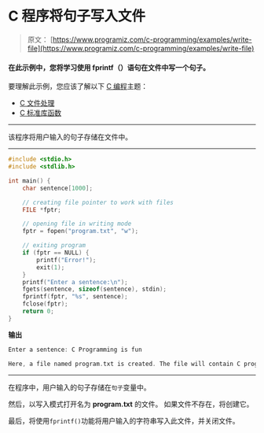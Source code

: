 # C 程序将句子写入文件

> 原文： [https://www.programiz.com/c-programming/examples/write-file](https://www.programiz.com/c-programming/examples/write-file)

#### 在此示例中，您将学习使用 fprintf（）语句在文件中写一个句子。

要理解此示例，您应该了解以下 [C 编程](/c-programming "C tutorial")主题：

*   [C 文件处理](/c-programming/c-file-input-output)
*   [C 标准库函数](/c-programming/library-function)

* * *

该程序将用户输入的句子存储在文件中。

* * *

```c
#include <stdio.h>
#include <stdlib.h>

int main() {
    char sentence[1000];

    // creating file pointer to work with files
    FILE *fptr;

    // opening file in writing mode
    fptr = fopen("program.txt", "w");

    // exiting program 
    if (fptr == NULL) {
        printf("Error!");
        exit(1);
    }
    printf("Enter a sentence:\n");
    fgets(sentence, sizeof(sentence), stdin);
    fprintf(fptr, "%s", sentence);
    fclose(fptr);
    return 0;
} 
```

**输出**

```c
Enter a sentence: C Programming is fun

Here, a file named program.txt is created. The file will contain C programming is fun text. 
```

* * *

在程序中，用户输入的句子存储在`句子`变量中。

然后，以写入模式打开名为 **program.txt** 的文件。 如果文件不存在，将创建它。

最后，将使用`fprintf()`功能将用户输入的字符串写入此文件，并关闭文件。